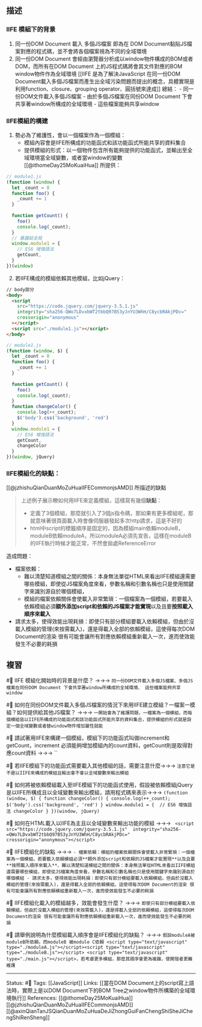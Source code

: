 ## 描述

### IIFE 模組下的背景
1. 同一份DOM Document 載入 多個JS檔案 即為在 DOM Document黏貼JS檔案對應的程式碼，並不會將各個檔案視為不同的全域環境
2. 同一份DOM Document 會經由瀏覽器分析成以window物件構成的BOM或者DOM，而所有在DOM Document 上的JS程式碼將會其文件對應的BOM window物件作為全域環境 
[[IIFE 是為了解決JavaScript 在同一份DOM Document載入多個JS檔案而產生出全域污染問題而提出的概念，具體實現是利用function、closure、grouping operator、圓括號來達成]]
	總結：
		- 同一份DOM文件載入多個JS檔案
		- 由於多個JS檔案在同份DOM Document 下會共享著window所構成的全域環境
		- 這些檔案能夠共享window


### IIFE模組的構建
1.  勢必為了維護性，會以一個檔案作為一個模組：
	- 模組內容會是IIFE所構成的功能函式和該功能函式所能共享的資料集合
	- 提供模組的形式：以一個物件包含所有能夠提供的功能函式，並輸出至全域環境當全域變數，或者當window的變數
[[@ithomeDay25MoKuaiHua]] 所提供：
```js
// module1.js
(function (window) {
  let _count = 0
  function foo() {
    _count += 1
  }
  
  function getCount() {
    foo()
    console.log(_count);
  }
  // 暴露給全局
  window.module1 = {
    // ES6 增強語法
    getCount,
  }
})(window)
```

2. 若IIFE構成的模組依賴其他模組，比如jQuery：
```html
// body部分
<body>
  <script
    src="https://code.jquery.com/jquery-3.5.1.js"
    integrity="sha256-QWo7LDvxbWT2tbbQ97B53yJnYU3WhH/C8ycbRAkjPDc="
    crossorigin="anonymous"
  ></script>
  <script src="./module1.js"></script>
</body>
```

```js
// module1.js
(function (window, $) {
  let _count = 0
  function foo() {
    _count += 1
  }
  
  function getCount() {
    foo()
    console.log(_count);
  }
  function changeColor() {
    console.log(++_count);
    $('body').css('background', 'red')
  }
  window.module1 = {
    // ES6 增強語法
    getCount,
    changeColor
  }
})(window, jQuery)
```


### IIFE模組化的缺點：
[[@jzhishuQianDuanMoZuHuaIIFECommonjsAMD]] 所描述的缺點
> 上述例子展示瞭如何用IIFE來定義模組，這樣寫有幾個**缺點**：
> 
> -   定義了3個模組，那麼就引入了3個js指令碼，那如果有更多模組呢，那就意味著很頁面載入時會像伺服器發起多次http請求，這是不好的
> -   html中script的標籤順序是固定的，因為模組main依賴moduleB，moduleB依賴moduleA，所以moduleA必須先宣告，這樣在moduleB的IIFE執行時候才能正常，不然會拋處ReferenceError

造成問題：
- 檔案依賴：
	- 難以清楚知道模組之間的關係：本身無法單從HTML來看出IIFE模組還需要哪些模組，即使從JS檔案角度來看，參數名稱和引數名稱也只是使用關鍵字來識別源自於哪個模組，
	- 模組的檔案依賴關係會使載入非常繁瑣：一個檔案為一個模組，若要載入依賴模組必須**額外添加script和依賴的JS檔案才能實現**以及且要**按照載入順序來載入**
- 請求太多，使得效能出現耗損：即使只有部分模組要載入依賴模組，但由於沒載入模組的管理(來按需載入)，還是得載入全部的依賴模組，這使得每次DOM Document的渲染 很有可能會讓所有對應依賴模組重新載入一次，進而使效能發生不必要的耗損


## 複習
#🧠 IIFE 模組化開始時的背景是什麼？ ->->-> `同一份DOM文件載入多個JS檔案、多個JS檔案在同份DOM Document 下會共享著window所構成的全域環境、 這些檔案能夠共享window`
<!--SR:!2022-07-29,3,250-->


#🧠 如何在同份DOM文件載入多個JS檔案的情況下來用IIFE建立模組？一檔案一模組？如何提供給其他JS檔案？  ->->-> `一開始會為了維護問題，一檔案為一個模組，而每個模組皆以IIFE所構成的功能函式和該功能函式所能共享的資料集合，提供模組的形式就是設定一個全域變數或者替window物件增加屬性就能`
<!--SR:!2022-07-29,3,250-->


#🧠 請試著用IIFE來構建一個模組，模組下的功能函式叫做increment和getCount，increment 必須能夠增加模組內的count資料，getCount則是取得對應count資料  ->->-> ``
<!--SR:!2022-07-29,3,250-->


#🧠 若IIFE模組下的功能函式需要載入其他模組的話，需要注意什麼->->-> `注意它是不是以IIFE來構成的模組且輸出會不會以全域變數來輸出模組`
<!--SR:!2022-07-29,3,250-->


#🧠 如何將被依賴模組載入至IIFE模組下的功能函式使用，假設被依賴模組jQuery是以IIFE所構成且以全域變數來輸出模組，請用程式碼來表示->->-> `(function (window, $) { function changeColor() { console.log(++_count);  $('body').css('background', 'red') } window.module1 = {  // ES6 增強語法 changeColor } })(window, jQuery)`
<!--SR:!2022-07-29,3,250-->

#🧠 如何在HTML載入以IIFE為主且以全域變數來輸出功能的模組 ->->-> ` <script  src="https://code.jquery.com/jquery-3.5.1.js"  integrity="sha256-=QWo7LDvxbWT2tbbQ97B53yJnYU3WhH/C8ycbRAkjPDc=" crossorigin="anonymous"></script>`
<!--SR:!2022-07-29,3,250-->

#🧠  IIFE模組化的缺點 ->->-> `- 檔案依賴：模組的檔案依賴關係會使載入非常繁瑣：一個檔案為一個模組，若要載入依賴模組必須**額外添加script和依賴的JS檔案才能實現**以及且要**按照載入順序來載入**、難以清楚知道模組之間的關係：本身無法單從HTML來看出IIFE模組還需要哪些模組，即使從JS檔案角度來看，參數名稱和引數名稱也只是使用關鍵字來識別源自於哪個模組 - 請求太多，使得效能出現耗損：即使只有部分模組要載入依賴模組，但由於沒載入模組的管理(來按需載入)，還是得載入全部的依賴模組，這使得每次DOM Document的渲染 很有可能會讓所有對應依賴模組重新載入一次，進而使效能發生不必要的耗損`
<!--SR:!2022-07-29,3,250-->

#🧠 IIFE模組化載入的模組越多，效能會發生什麼？ ->->-> `即使只有部分模組要載入依賴模組，但由於沒載入模組的管理(來按需載入)，還是得載入全部的依賴模組，這使得每次DOM Document的渲染 很有可能會讓所有對應依賴模組重新載入一次，進而使效能發生不必要的耗損`
<!--SR:!2022-07-29,3,250-->

#🧠 請舉例說明為什麼模組載入順序會是IIFE模組化的缺點？ ->->-> `假設moduleA被moduleB所依賴，而moduleB 被module C依賴 <script type="text/javascript" type="./moduleA.js"></script><script type="text/javascript" type="./moduleB.js"></script> <script type="text/javascript" type="./main.js"></script>，若考慮更多模組，那麼其順序會更為複雜，使開發者更難維護`
<!--SR:!2022-07-29,3,250-->


---
Status: #🌱 
Tags:
[[JavaScript]] 
Links:
[[當在DOM Document上的script寫上語法時，實際上是以DOM Document下的BOM Tree之window物件所構築的全域環境執行]]
References:
[[@ithomeDay25MoKuaiHua]]
[[@jzhishuQianDuanMoZuHuaIIFECommonjsAMD]][[@axinQianTanJSQianDuanMoZuHuaDeJiZhongGuiFanChengShiSheJiChengShiRenSheng]]